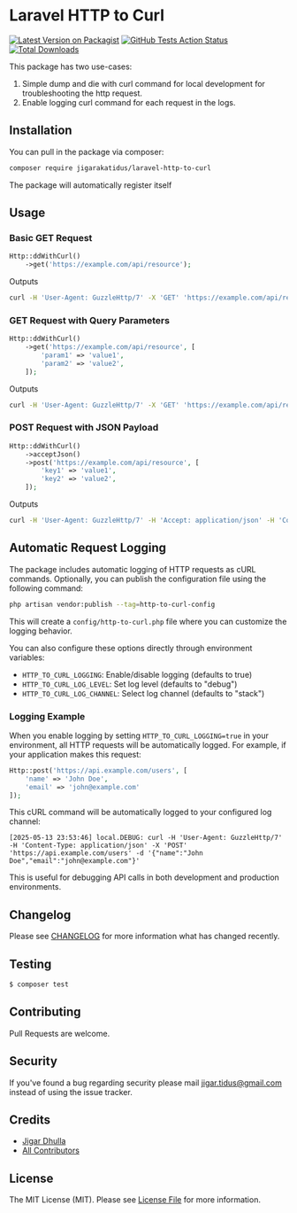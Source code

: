 # Laravel HTTP to Curl

[![Latest Version on Packagist](https://img.shields.io/packagist/v/jigarakatidus/laravel-http-to-curl.svg?style=flat-square)](https://packagist.org/packages/jigar-dhulla/laravel-http-to-curl)
[![GitHub Tests Action Status](https://img.shields.io/github/actions/workflow/status/jigar-dhulla/laravel-http-to-curl/php.yml?branch=main&label=tests&style=flat-square)](https://github.com/jigar-dhulla/laravel-http-to-curl/actions/workflows/php.yml)
[![Total Downloads](https://img.shields.io/packagist/dt/jigarakatidus/laravel-http-to-curl.svg?style=flat-square)](https://packagist.org/packages/jigarakatidus/laravel-http-to-curl)


This package has two use-cases:
1. Simple dump and die with curl command for local development for troubleshooting the http request.
2. Enable logging curl command for each request in the logs.

## Installation

You can pull in the package via composer:

``` bash
composer require jigarakatidus/laravel-http-to-curl
```

The package will automatically register itself

## Usage

### Basic GET Request

```php
Http::ddWithCurl()
    ->get('https://example.com/api/resource');
```

Outputs

```bash
curl -H 'User-Agent: GuzzleHttp/7' -X 'GET' 'https://example.com/api/resource'
```

### GET Request with Query Parameters

```php
Http::ddWithCurl()
    ->get('https://example.com/api/resource', [
        'param1' => 'value1',
        'param2' => 'value2',
    ]);
```

Outputs

```bash
curl -H 'User-Agent: GuzzleHttp/7' -X 'GET' 'https://example.com/api/resource?param1=value1&param2=value2'
```

### POST Request with JSON Payload

```php
Http::ddWithCurl()
    ->acceptJson()
    ->post('https://example.com/api/resource', [
        'key1' => 'value1',
        'key2' => 'value2',
    ]);
```

Outputs

```bash
curl -H 'User-Agent: GuzzleHttp/7' -H 'Accept: application/json' -H 'Content-Type: application/json' -X 'POST' 'https://example.com/api/resource' -d '{"key1":"value1","key2":"value2"}'
```

## Automatic Request Logging

The package includes automatic logging of HTTP requests as cURL commands. Optionally, you can publish the configuration file using the following command:
```bash
php artisan vendor:publish --tag=http-to-curl-config
```
This will create a `config/http-to-curl.php` file where you can customize the logging behavior.

You can also configure these options directly through environment variables:

- `HTTP_TO_CURL_LOGGING`: Enable/disable logging (defaults to true)
- `HTTP_TO_CURL_LOG_LEVEL`: Set log level (defaults to "debug")
- `HTTP_TO_CURL_LOG_CHANNEL`: Select log channel (defaults to "stack")

### Logging Example

When you enable logging by setting `HTTP_TO_CURL_LOGGING=true` in your environment, all HTTP requests will be automatically logged. For example, if your application makes this request:

```php
Http::post('https://api.example.com/users', [
    'name' => 'John Doe',
    'email' => 'john@example.com'
]);
```

This cURL command will be automatically logged to your configured log channel:

```
[2025-05-13 23:53:46] local.DEBUG: curl -H 'User-Agent: GuzzleHttp/7' -H 'Content-Type: application/json' -X 'POST' 'https://api.example.com/users' -d '{"name":"John Doe","email":"john@example.com"}'
```

This is useful for debugging API calls in both development and production environments.


## Changelog

Please see [CHANGELOG](CHANGELOG.md) for more information what has changed recently.

## Testing

``` bash
$ composer test
```

## Contributing

Pull Requests are welcome.

## Security

If you've found a bug regarding security please mail [jigar.tidus@gmail.com](mailto:jigar.tidus@gmail.com) instead of using the issue tracker.

## Credits

- [Jigar Dhulla](https://github.com/jigarakatidus)
- [All Contributors](../../contributors)

## License

The MIT License (MIT). Please see [License File](LICENSE.md) for more information.

